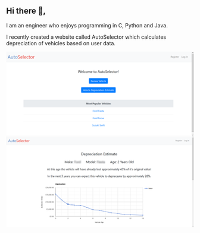 ## Hi there 👋, 

I am an engineer who enjoys programming in C, Python and Java.

I recently created a website called AutoSelector which calculates depreciation of vehicles based on user data.

<img src="img/homepage.png" alt="Screenshot of homepage" width="800"/>


<img src="img/depreciation_example.png" alt="Screenshot example of depreciation estimate from website" width="800"/>

<!--
**wt6/wt6** is a ✨ _special_ ✨ repository because its `README.md` (this file) appears on your GitHub profile.

Here are some ideas to get you started:

- 🔭 I’m currently working on ...
- 🌱 I’m currently learning ...
- 👯 I’m looking to collaborate on ...
- 🤔 I’m looking for help with ...
- 💬 Ask me about ...
- 📫 How to reach me: ...
- 😄 Pronouns: ...
- ⚡ Fun fact: ...
-->
